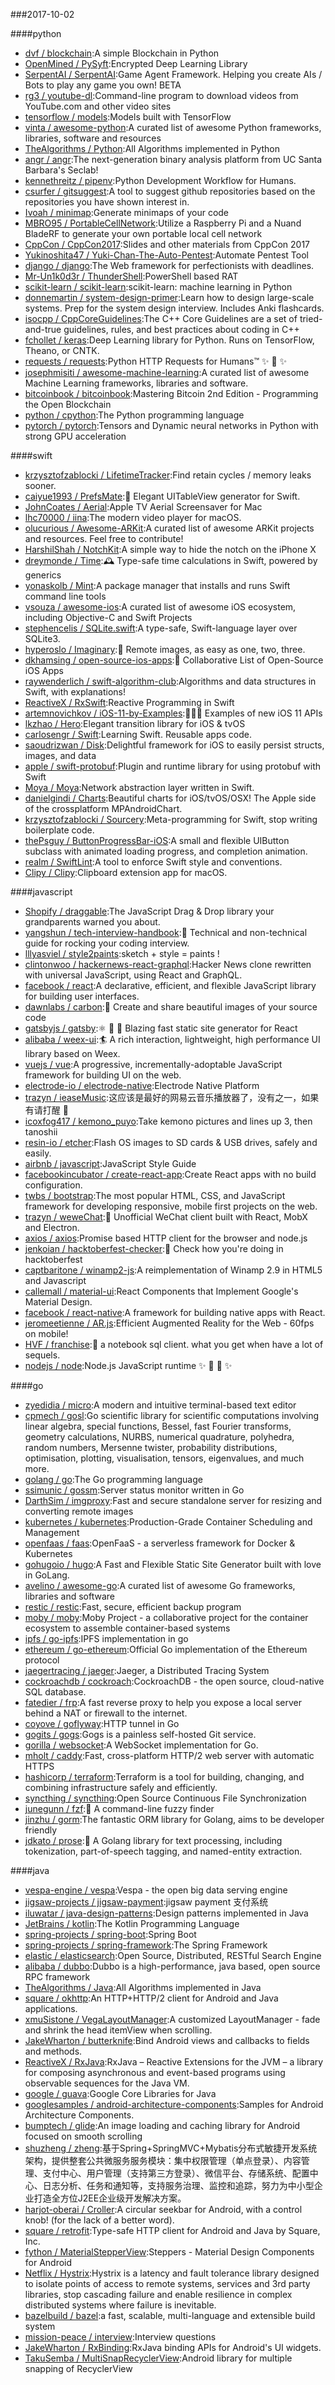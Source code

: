 ###2017-10-02

####python
* [dvf / blockchain](https://github.com/dvf/blockchain):A simple Blockchain in Python
* [OpenMined / PySyft](https://github.com/OpenMined/PySyft):Encrypted Deep Learning Library
* [SerpentAI / SerpentAI](https://github.com/SerpentAI/SerpentAI):Game Agent Framework. Helping you create AIs / Bots to play any game you own! BETA
* [rg3 / youtube-dl](https://github.com/rg3/youtube-dl):Command-line program to download videos from YouTube.com and other video sites
* [tensorflow / models](https://github.com/tensorflow/models):Models built with TensorFlow
* [vinta / awesome-python](https://github.com/vinta/awesome-python):A curated list of awesome Python frameworks, libraries, software and resources
* [TheAlgorithms / Python](https://github.com/TheAlgorithms/Python):All Algorithms implemented in Python
* [angr / angr](https://github.com/angr/angr):The next-generation binary analysis platform from UC Santa Barbara's Seclab!
* [kennethreitz / pipenv](https://github.com/kennethreitz/pipenv):Python Development Workflow for Humans.
* [csurfer / gitsuggest](https://github.com/csurfer/gitsuggest):A tool to suggest github repositories based on the repositories you have shown interest in.
* [Ivoah / minimap](https://github.com/Ivoah/minimap):Generate minimaps of your code
* [MBRO95 / PortableCellNetwork](https://github.com/MBRO95/PortableCellNetwork):Utilize a Raspberry Pi and a Nuand BladeRF to generate your own portable local cell network
* [CppCon / CppCon2017](https://github.com/CppCon/CppCon2017):Slides and other materials from CppCon 2017
* [Yukinoshita47 / Yuki-Chan-The-Auto-Pentest](https://github.com/Yukinoshita47/Yuki-Chan-The-Auto-Pentest):Automate Pentest Tool
* [django / django](https://github.com/django/django):The Web framework for perfectionists with deadlines.
* [Mr-Un1k0d3r / ThunderShell](https://github.com/Mr-Un1k0d3r/ThunderShell):PowerShell based RAT
* [scikit-learn / scikit-learn](https://github.com/scikit-learn/scikit-learn):scikit-learn: machine learning in Python
* [donnemartin / system-design-primer](https://github.com/donnemartin/system-design-primer):Learn how to design large-scale systems. Prep for the system design interview. Includes Anki flashcards.
* [isocpp / CppCoreGuidelines](https://github.com/isocpp/CppCoreGuidelines):The C++ Core Guidelines are a set of tried-and-true guidelines, rules, and best practices about coding in C++
* [fchollet / keras](https://github.com/fchollet/keras):Deep Learning library for Python. Runs on TensorFlow, Theano, or CNTK.
* [requests / requests](https://github.com/requests/requests):Python HTTP Requests for Humans™ ✨ 🍰 ✨
* [josephmisiti / awesome-machine-learning](https://github.com/josephmisiti/awesome-machine-learning):A curated list of awesome Machine Learning frameworks, libraries and software.
* [bitcoinbook / bitcoinbook](https://github.com/bitcoinbook/bitcoinbook):Mastering Bitcoin 2nd Edition - Programming the Open Blockchain
* [python / cpython](https://github.com/python/cpython):The Python programming language
* [pytorch / pytorch](https://github.com/pytorch/pytorch):Tensors and Dynamic neural networks in Python with strong GPU acceleration

####swift
* [krzysztofzablocki / LifetimeTracker](https://github.com/krzysztofzablocki/LifetimeTracker):Find retain cycles / memory leaks sooner.
* [caiyue1993 / PrefsMate](https://github.com/caiyue1993/PrefsMate):🐣 Elegant UITableView generator for Swift.
* [JohnCoates / Aerial](https://github.com/JohnCoates/Aerial):Apple TV Aerial Screensaver for Mac
* [lhc70000 / iina](https://github.com/lhc70000/iina):The modern video player for macOS.
* [olucurious / Awesome-ARKit](https://github.com/olucurious/Awesome-ARKit):A curated list of awesome ARKit projects and resources. Feel free to contribute!
* [HarshilShah / NotchKit](https://github.com/HarshilShah/NotchKit):A simple way to hide the notch on the iPhone X
* [dreymonde / Time](https://github.com/dreymonde/Time):🕰 Type-safe time calculations in Swift, powered by generics
* [yonaskolb / Mint](https://github.com/yonaskolb/Mint):A package manager that installs and runs Swift command line tools
* [vsouza / awesome-ios](https://github.com/vsouza/awesome-ios):A curated list of awesome iOS ecosystem, including Objective-C and Swift Projects
* [stephencelis / SQLite.swift](https://github.com/stephencelis/SQLite.swift):A type-safe, Swift-language layer over SQLite3.
* [hyperoslo / Imaginary](https://github.com/hyperoslo/Imaginary):🦄 Remote images, as easy as one, two, three.
* [dkhamsing / open-source-ios-apps](https://github.com/dkhamsing/open-source-ios-apps):📱 Collaborative List of Open-Source iOS Apps
* [raywenderlich / swift-algorithm-club](https://github.com/raywenderlich/swift-algorithm-club):Algorithms and data structures in Swift, with explanations!
* [ReactiveX / RxSwift](https://github.com/ReactiveX/RxSwift):Reactive Programming in Swift
* [artemnovichkov / iOS-11-by-Examples](https://github.com/artemnovichkov/iOS-11-by-Examples):👨🏻‍💻 Examples of new iOS 11 APIs
* [lkzhao / Hero](https://github.com/lkzhao/Hero):Elegant transition library for iOS & tvOS
* [carlosengr / Swift](https://github.com/carlosengr/Swift):Learning Swift. Reusable apps code.
* [saoudrizwan / Disk](https://github.com/saoudrizwan/Disk):Delightful framework for iOS to easily persist structs, images, and data
* [apple / swift-protobuf](https://github.com/apple/swift-protobuf):Plugin and runtime library for using protobuf with Swift
* [Moya / Moya](https://github.com/Moya/Moya):Network abstraction layer written in Swift.
* [danielgindi / Charts](https://github.com/danielgindi/Charts):Beautiful charts for iOS/tvOS/OSX! The Apple side of the crossplatform MPAndroidChart.
* [krzysztofzablocki / Sourcery](https://github.com/krzysztofzablocki/Sourcery):Meta-programming for Swift, stop writing boilerplate code.
* [thePsguy / ButtonProgressBar-iOS](https://github.com/thePsguy/ButtonProgressBar-iOS):A small and flexible UIButton subclass with animated loading progress, and completion animation.
* [realm / SwiftLint](https://github.com/realm/SwiftLint):A tool to enforce Swift style and conventions.
* [Clipy / Clipy](https://github.com/Clipy/Clipy):Clipboard extension app for macOS.

####javascript
* [Shopify / draggable](https://github.com/Shopify/draggable):The JavaScript Drag & Drop library your grandparents warned you about.
* [yangshun / tech-interview-handbook](https://github.com/yangshun/tech-interview-handbook):💯 Technical and non-technical guide for rocking your coding interview.
* [lllyasviel / style2paints](https://github.com/lllyasviel/style2paints):sketch + style = paints !
* [clintonwoo / hackernews-react-graphql](https://github.com/clintonwoo/hackernews-react-graphql):Hacker News clone rewritten with universal JavaScript, using React and GraphQL.
* [facebook / react](https://github.com/facebook/react):A declarative, efficient, and flexible JavaScript library for building user interfaces.
* [dawnlabs / carbon](https://github.com/dawnlabs/carbon):🎨 Create and share beautiful images of your source code
* [gatsbyjs / gatsby](https://github.com/gatsbyjs/gatsby):⚛️ 📄 🚀 Blazing fast static site generator for React
* [alibaba / weex-ui](https://github.com/alibaba/weex-ui):🏄 A rich interaction, lightweight, high performance UI library based on Weex.
* [vuejs / vue](https://github.com/vuejs/vue):A progressive, incrementally-adoptable JavaScript framework for building UI on the web.
* [electrode-io / electrode-native](https://github.com/electrode-io/electrode-native):Electrode Native Platform
* [trazyn / ieaseMusic](https://github.com/trazyn/ieaseMusic):这应该是最好的网易云音乐播放器了，没有之一，如果有请打醒 🤘
* [icoxfog417 / kemono_puyo](https://github.com/icoxfog417/kemono_puyo):Take kemono pictures and lines up 3, then tanoshii
* [resin-io / etcher](https://github.com/resin-io/etcher):Flash OS images to SD cards & USB drives, safely and easily.
* [airbnb / javascript](https://github.com/airbnb/javascript):JavaScript Style Guide
* [facebookincubator / create-react-app](https://github.com/facebookincubator/create-react-app):Create React apps with no build configuration.
* [twbs / bootstrap](https://github.com/twbs/bootstrap):The most popular HTML, CSS, and JavaScript framework for developing responsive, mobile first projects on the web.
* [trazyn / weweChat](https://github.com/trazyn/weweChat):💬 Unofficial WeChat client built with React, MobX and Electron.
* [axios / axios](https://github.com/axios/axios):Promise based HTTP client for the browser and node.js
* [jenkoian / hacktoberfest-checker](https://github.com/jenkoian/hacktoberfest-checker):🎃 Check how you're doing in hacktoberfest
* [captbaritone / winamp2-js](https://github.com/captbaritone/winamp2-js):A reimplementation of Winamp 2.9 in HTML5 and Javascript
* [callemall / material-ui](https://github.com/callemall/material-ui):React Components that Implement Google's Material Design.
* [facebook / react-native](https://github.com/facebook/react-native):A framework for building native apps with React.
* [jeromeetienne / AR.js](https://github.com/jeromeetienne/AR.js):Efficient Augmented Reality for the Web - 60fps on mobile!
* [HVF / franchise](https://github.com/HVF/franchise):🍟 a notebook sql client. what you get when have a lot of sequels.
* [nodejs / node](https://github.com/nodejs/node):Node.js JavaScript runtime ✨ 🐢 🚀 ✨

####go
* [zyedidia / micro](https://github.com/zyedidia/micro):A modern and intuitive terminal-based text editor
* [cpmech / gosl](https://github.com/cpmech/gosl):Go scientific library for scientific computations involving linear algebra, special functions, Bessel, fast Fourier transforms, geometry calculations, NURBS, numerical quadrature, polyhedra, random numbers, Mersenne twister, probability distributions, optimisation, plotting, visualisation, tensors, eigenvalues, and much more.
* [golang / go](https://github.com/golang/go):The Go programming language
* [ssimunic / gossm](https://github.com/ssimunic/gossm):Server status monitor written in Go
* [DarthSim / imgproxy](https://github.com/DarthSim/imgproxy):Fast and secure standalone server for resizing and converting remote images
* [kubernetes / kubernetes](https://github.com/kubernetes/kubernetes):Production-Grade Container Scheduling and Management
* [openfaas / faas](https://github.com/openfaas/faas):OpenFaaS - a serverless framework for Docker & Kubernetes
* [gohugoio / hugo](https://github.com/gohugoio/hugo):A Fast and Flexible Static Site Generator built with love in GoLang.
* [avelino / awesome-go](https://github.com/avelino/awesome-go):A curated list of awesome Go frameworks, libraries and software
* [restic / restic](https://github.com/restic/restic):Fast, secure, efficient backup program
* [moby / moby](https://github.com/moby/moby):Moby Project - a collaborative project for the container ecosystem to assemble container-based systems
* [ipfs / go-ipfs](https://github.com/ipfs/go-ipfs):IPFS implementation in go
* [ethereum / go-ethereum](https://github.com/ethereum/go-ethereum):Official Go implementation of the Ethereum protocol
* [jaegertracing / jaeger](https://github.com/jaegertracing/jaeger):Jaeger, a Distributed Tracing System
* [cockroachdb / cockroach](https://github.com/cockroachdb/cockroach):CockroachDB - the open source, cloud-native SQL database.
* [fatedier / frp](https://github.com/fatedier/frp):A fast reverse proxy to help you expose a local server behind a NAT or firewall to the internet.
* [coyove / goflyway](https://github.com/coyove/goflyway):HTTP tunnel in Go
* [gogits / gogs](https://github.com/gogits/gogs):Gogs is a painless self-hosted Git service.
* [gorilla / websocket](https://github.com/gorilla/websocket):A WebSocket implementation for Go.
* [mholt / caddy](https://github.com/mholt/caddy):Fast, cross-platform HTTP/2 web server with automatic HTTPS
* [hashicorp / terraform](https://github.com/hashicorp/terraform):Terraform is a tool for building, changing, and combining infrastructure safely and efficiently.
* [syncthing / syncthing](https://github.com/syncthing/syncthing):Open Source Continuous File Synchronization
* [junegunn / fzf](https://github.com/junegunn/fzf):🌸 A command-line fuzzy finder
* [jinzhu / gorm](https://github.com/jinzhu/gorm):The fantastic ORM library for Golang, aims to be developer friendly
* [jdkato / prose](https://github.com/jdkato/prose):📖 A Golang library for text processing, including tokenization, part-of-speech tagging, and named-entity extraction.

####java
* [vespa-engine / vespa](https://github.com/vespa-engine/vespa):Vespa - the open big data serving engine
* [jigsaw-projects / jigsaw-payment](https://github.com/jigsaw-projects/jigsaw-payment):jigsaw payment 支付系统
* [iluwatar / java-design-patterns](https://github.com/iluwatar/java-design-patterns):Design patterns implemented in Java
* [JetBrains / kotlin](https://github.com/JetBrains/kotlin):The Kotlin Programming Language
* [spring-projects / spring-boot](https://github.com/spring-projects/spring-boot):Spring Boot
* [spring-projects / spring-framework](https://github.com/spring-projects/spring-framework):The Spring Framework
* [elastic / elasticsearch](https://github.com/elastic/elasticsearch):Open Source, Distributed, RESTful Search Engine
* [alibaba / dubbo](https://github.com/alibaba/dubbo):Dubbo is a high-performance, java based, open source RPC framework
* [TheAlgorithms / Java](https://github.com/TheAlgorithms/Java):All Algorithms implemented in Java
* [square / okhttp](https://github.com/square/okhttp):An HTTP+HTTP/2 client for Android and Java applications.
* [xmuSistone / VegaLayoutManager](https://github.com/xmuSistone/VegaLayoutManager):A customized LayoutManager - fade and shrink the head itemView when scrolling.
* [JakeWharton / butterknife](https://github.com/JakeWharton/butterknife):Bind Android views and callbacks to fields and methods.
* [ReactiveX / RxJava](https://github.com/ReactiveX/RxJava):RxJava – Reactive Extensions for the JVM – a library for composing asynchronous and event-based programs using observable sequences for the Java VM.
* [google / guava](https://github.com/google/guava):Google Core Libraries for Java
* [googlesamples / android-architecture-components](https://github.com/googlesamples/android-architecture-components):Samples for Android Architecture Components.
* [bumptech / glide](https://github.com/bumptech/glide):An image loading and caching library for Android focused on smooth scrolling
* [shuzheng / zheng](https://github.com/shuzheng/zheng):基于Spring+SpringMVC+Mybatis分布式敏捷开发系统架构，提供整套公共微服务服务模块：集中权限管理（单点登录）、内容管理、支付中心、用户管理（支持第三方登录）、微信平台、存储系统、配置中心、日志分析、任务和通知等，支持服务治理、监控和追踪，努力为中小型企业打造全方位J2EE企业级开发解决方案。
* [harjot-oberai / Croller](https://github.com/harjot-oberai/Croller):A circular seekbar for Android, with a control knob! (for the lack of a better word).
* [square / retrofit](https://github.com/square/retrofit):Type-safe HTTP client for Android and Java by Square, Inc.
* [fython / MaterialStepperView](https://github.com/fython/MaterialStepperView):Steppers - Material Design Components for Android
* [Netflix / Hystrix](https://github.com/Netflix/Hystrix):Hystrix is a latency and fault tolerance library designed to isolate points of access to remote systems, services and 3rd party libraries, stop cascading failure and enable resilience in complex distributed systems where failure is inevitable.
* [bazelbuild / bazel](https://github.com/bazelbuild/bazel):a fast, scalable, multi-language and extensible build system
* [mission-peace / interview](https://github.com/mission-peace/interview):Interview questions
* [JakeWharton / RxBinding](https://github.com/JakeWharton/RxBinding):RxJava binding APIs for Android's UI widgets.
* [TakuSemba / MultiSnapRecyclerView](https://github.com/TakuSemba/MultiSnapRecyclerView):Android library for multiple snapping of RecyclerView
